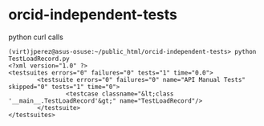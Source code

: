 # orcid-independent-tests
python curl calls


    (virt)jperez@asus-osuse:~/public_html/orcid-independent-tests> python TestLoadRecord.py 
    <?xml version="1.0" ?>
    <testsuites errors="0" failures="0" tests="1" time="0.0">
            <testsuite errors="0" failures="0" name="API Manual Tests" skipped="0" tests="1" time="0">
                    <testcase classname="&lt;class '__main__.TestLoadRecord'&gt;" name="TestLoadRecord"/>
            </testsuite>
    </testsuites>


